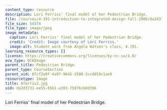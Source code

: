 ```yaml
---
content_type: resource
description: Lori Ferriss' final model of her Pedestrian Bridge.
file: /courses/4-191-introduction-to-integrated-design-fall-2006/da2d3731ee5585b1a30375876cb0d396_Aferris2.jpg
file_size: 54374
file_type: image/jpeg
image_metadata:
  caption: Lori Ferriss' final model of her Pedestrian Bridge.
  credit: 'Credit: Image courtesy of Lori Ferriss.'
  image-alt: Student work from Angela Watson's class, 4.191.
learning_resource_types: []
license: https://creativecommons.org/licenses/by-nc-sa/4.0/
ocw_type: OCWImage
parent_title: Pedestrian Bridge
parent_type: CourseSection
parent_uid: 07cf2a9f-4a97-9642-1580-2ccd859c1ae9
resourcetype: Image
title: Aferris2.jpg
uid: da2d3731-ee55-85b1-a303-75876cb0d396
---
```

Lori Ferriss' final model of her Pedestrian Bridge.